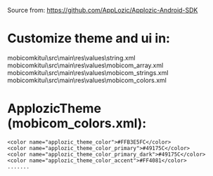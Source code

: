 Source from: https://github.com/AppLozic/Applozic-Android-SDK

# Customize theme and ui in:
mobicomkitui\src\main\res\values\string.xml <br />
mobicomkitui\src\main\res\values\mobicom_array.xml <br />
mobicomkitui\src\main\res\values\mobicom_strings.xml <br />
mobicomkitui\src\main\res\values\mobicom_colors.xml <br />

# ApplozicTheme (mobicom_colors.xml):
    <color name="applozic_theme_color">#FFB3E5FC</color>
    <color name="applozic_theme_color_primary">#49175C</color>
    <color name="applozic_theme_color_primary_dark">#49175C</color>
    <color name="applozic_theme_color_accent">#FF4081</color>
    .......

